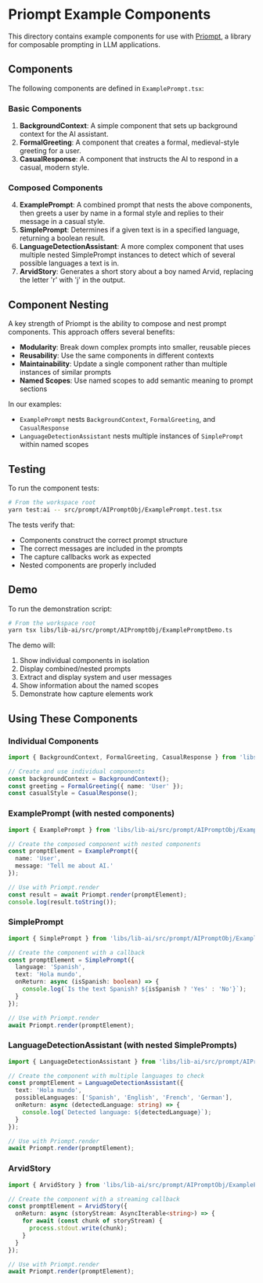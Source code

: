 # Priompt Example Components

This directory contains example components for use with [Priompt](https://github.com/anysphere/priompt), a library for composable prompting in LLM applications.

## Components

The following components are defined in `ExamplePrompt.tsx`:

### Basic Components

1. **BackgroundContext**: A simple component that sets up background context for the AI assistant.
2. **FormalGreeting**: A component that creates a formal, medieval-style greeting for a user.
3. **CasualResponse**: A component that instructs the AI to respond in a casual, modern style.

### Composed Components

4. **ExamplePrompt**: A combined prompt that nests the above components, then greets a user by name in a formal style and replies to their message in a casual style.
5. **SimplePrompt**: Determines if a given text is in a specified language, returning a boolean result.
6. **LanguageDetectionAssistant**: A more complex component that uses multiple nested SimplePrompt instances to detect which of several possible languages a text is in.
7. **ArvidStory**: Generates a short story about a boy named Arvid, replacing the letter 'r' with 'j' in the output.

## Component Nesting

A key strength of Priompt is the ability to compose and nest prompt components. This approach offers several benefits:

- **Modularity**: Break down complex prompts into smaller, reusable pieces
- **Reusability**: Use the same components in different contexts
- **Maintainability**: Update a single component rather than multiple instances of similar prompts
- **Named Scopes**: Use named scopes to add semantic meaning to prompt sections

In our examples:
- `ExamplePrompt` nests `BackgroundContext`, `FormalGreeting`, and `CasualResponse`
- `LanguageDetectionAssistant` nests multiple instances of `SimplePrompt` within named scopes

## Testing

To run the component tests:

```bash
# From the workspace root
yarn test:ai -- src/prompt/AIPromptObj/ExamplePrompt.test.tsx
```

The tests verify that:
- Components construct the correct prompt structure
- The correct messages are included in the prompts
- The capture callbacks work as expected
- Nested components are properly included

## Demo

To run the demonstration script:

```bash
# From the workspace root
yarn tsx libs/lib-ai/src/prompt/AIPromptObj/ExamplePromptDemo.ts
```

The demo will:
1. Show individual components in isolation
2. Display combined/nested prompts
3. Extract and display system and user messages
4. Show information about the named scopes
5. Demonstrate how capture elements work

## Using These Components

### Individual Components

```typescript
import { BackgroundContext, FormalGreeting, CasualResponse } from 'libs/lib-ai/src/prompt/AIPromptObj/ExamplePrompt';

// Create and use individual components
const backgroundContext = BackgroundContext();
const greeting = FormalGreeting({ name: 'User' });
const casualStyle = CasualResponse();
```

### ExamplePrompt (with nested components)

```typescript
import { ExamplePrompt } from 'libs/lib-ai/src/prompt/AIPromptObj/ExamplePrompt';

// Create the composed component with nested components
const promptElement = ExamplePrompt({
  name: 'User',
  message: 'Tell me about AI.'
});

// Use with Priompt.render
const result = await Priompt.render(promptElement);
console.log(result.toString());
```

### SimplePrompt

```typescript
import { SimplePrompt } from 'libs/lib-ai/src/prompt/AIPromptObj/ExamplePrompt';

// Create the component with a callback
const promptElement = SimplePrompt({
  language: 'Spanish',
  text: 'Hola mundo',
  onReturn: async (isSpanish: boolean) => {
    console.log(`Is the text Spanish? ${isSpanish ? 'Yes' : 'No'}`);
  }
});

// Use with Priompt.render
await Priompt.render(promptElement);
```

### LanguageDetectionAssistant (with nested SimplePrompts)

```typescript
import { LanguageDetectionAssistant } from 'libs/lib-ai/src/prompt/AIPromptObj/ExamplePrompt';

// Create the component with multiple languages to check
const promptElement = LanguageDetectionAssistant({
  text: 'Hola mundo',
  possibleLanguages: ['Spanish', 'English', 'French', 'German'],
  onReturn: async (detectedLanguage: string) => {
    console.log(`Detected language: ${detectedLanguage}`);
  }
});

// Use with Priompt.render
await Priompt.render(promptElement);
```

### ArvidStory

```typescript
import { ArvidStory } from 'libs/lib-ai/src/prompt/AIPromptObj/ExamplePrompt';

// Create the component with a streaming callback
const promptElement = ArvidStory({
  onReturn: async (storyStream: AsyncIterable<string>) => {
    for await (const chunk of storyStream) {
      process.stdout.write(chunk);
    }
  }
});

// Use with Priompt.render
await Priompt.render(promptElement);
``` 